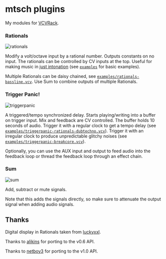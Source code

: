 # mtsch plugins

My modules for [VCVRack](https://github.com/VCVRack/Rack).

### Rationals

![rationals](images/Rationals.png)

Modify a volt/octave input by a rational number. Outputs constants on no input.
The rationals can be controlled by CV inputs at the top. Useful for making
music in [just intonation](https://en.wikipedia.org/wiki/Just_intonation) (see
[`examples`](examples) for basic examples).

Multiple Rationals can be daisy chained, see
[`examples/rationals-bassline.vcv`](examples/rationals-bassline.vcv). Use
Sum to combine outputs of multiple Rationals.

### Trigger Panic!

![triggerpanic](images/TriggerPanic.png)

A triggered/tempo synchronized delay. Starts playing/writing into a buffer on
trigger input. Mix and feedback are CV controlled. The buffer holds 10 seconds
of audio. Trigger it with a regular clock to get a tempo delay (see
[`examples/triggerpanic-rationals-dubtechno.vcv`](examples/triggerpanic-rationals-dubtechno.vcv)).
Trigger it with an irregular clock to produce unpredictable glitchy noises (see
[`examples/triggerpanic-breakcore.vcv`](examples/triggerpanic-breakcore.vcv)).

Optionally, you can use the AUX input and output to feed audio into the feedback
loop or thread the feedback loop through an effect chain.

### Sum

![sum](images/Sum.png)

Add, subtract or mute signals.

Note that this adds the signals directly, so make sure to attenuate the output
signal when adding audio signals.

## Thanks

Digital display in Rationals taken from
[luckyxxl](https://github.com/luckyxxl/vcv_luckyxxl).

Thanks to [alikins](https://github.com/alikins) for porting to the v0.6 API.

Thanks to [netboy3](https://github.com/netboy3) for porting to the v1.0 API.
